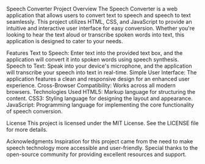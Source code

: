 Speech Converter
Project Overview
The Speech Converter is a web application that allows users to convert text to speech and speech to text seamlessly. This project utilizes HTML, CSS, and JavaScript to provide an intuitive and interactive user interface for easy conversion. Whether you're looking to hear the text aloud or transcribe spoken words into text, this application is designed to cater to your needs.

Features
Text to Speech: Enter text into the provided text box, and the application will convert it into spoken words using speech synthesis.
Speech to Text: Speak into your device's microphone, and the application will transcribe your speech into text in real-time.
Simple User Interface: The application features a clean and responsive design for an enhanced user experience.
Cross-Browser Compatibility: Works across all modern browsers.
Technologies Used
HTML5: Markup language for structuring the content.
CSS3: Styling language for designing the layout and appearance.
JavaScript: Programming language for implementing the core functionality of speech conversion.

License
This project is licensed under the MIT License. See the LICENSE file for more details.

Acknowledgments
Inspiration for this project came from the need to make speech technology more accessible and user-friendly.
Special thanks to the open-source community for providing excellent resources and support.
